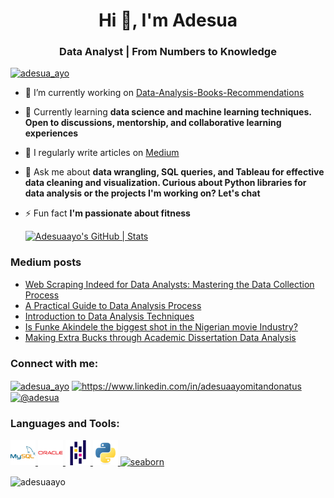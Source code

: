 <h1 align="center">Hi 👋, I'm Adesua</h1>
<h3 align="center">Data Analyst | From Numbers to Knowledge</h3>

<p align="left"> <a href="https://twitter.com/adesua_ayo" target="blank"><img src="https://img.shields.io/twitter/follow/adesua_ayo?logo=twitter&style=for-the-badge" alt="adesua_ayo" /></a> </p>

- 🔭 I’m currently working on [Data-Analysis-Books-Recommendations](https://github.com/Adesuaayo/Data-Analysis-Books-Recommendations-)

- 🌱 Currently learning **data science and machine learning techniques. Open to discussions, mentorship, and collaborative learning experiences**

- 📝 I regularly write articles on [Medium](https://medium.com/@adesua)

- 💬 Ask me about **data wrangling, SQL queries, and Tableau for effective data cleaning and visualization. Curious about Python libraries for data analysis or the projects I'm working on? Let's chat**

- ⚡ Fun fact **I'm passionate about fitness**

  [![Adesuaayo's GitHub | Stats](https://stats.quine.sh/Adesuaayo/github?theme=dark)](http://localhost:3000?utm_source=widgets&utm_campaign=Adesuaayo)

### Medium posts
<!-- BLOG-POST-LIST:START -->
- [Web Scraping Indeed for Data Analysts: Mastering the Data Collection Process](https://medium.com/@adesua/web-scraping-indeed-for-data-analysts-mastering-the-data-collection-process-fb5c8678d013?source=rss-1353e7c4760c------2)
- [A Practical Guide to Data Analysis Process](https://medium.com/@adesua/a-practical-guide-to-data-analysis-process-1a4985413753?source=rss-1353e7c4760c------2)
- [Introduction to Data Analysis Techniques](https://medium.com/@adesua/introduction-to-data-analysis-techniques-9d688319d78f?source=rss-1353e7c4760c------2)
- [Is Funke Akindele the biggest shot in the Nigerian movie Industry?](https://medium.com/@adesua/is-funke-akindele-the-biggest-shot-in-the-nigerian-movie-industry-56bf5436414f?source=rss-1353e7c4760c------2)
- [Making Extra Bucks through Academic Dissertation Data Analysis](https://medium.com/@adesua/making-extra-bucks-through-academic-dissertation-data-analysis-21c15cb28419?source=rss-1353e7c4760c------2)
<!-- BLOG-POST-LIST:END -->

<h3 align="left">Connect with me:</h3>
<p align="left">
<a href="https://twitter.com/adesua_ayo" target="blank"><img align="center" src="https://raw.githubusercontent.com/rahuldkjain/github-profile-readme-generator/master/src/images/icons/Social/twitter.svg" alt="adesua_ayo" height="30" width="40" /></a>
<a href="https://linkedin.com/in/https://www.linkedin.com/in/adesuaayomitandonatus" target="blank"><img align="center" src="https://raw.githubusercontent.com/rahuldkjain/github-profile-readme-generator/master/src/images/icons/Social/linked-in-alt.svg" alt="https://www.linkedin.com/in/adesuaayomitandonatus" height="30" width="40" /></a>
<a href="https://medium.com/@adesua" target="blank"><img align="center" src="https://raw.githubusercontent.com/rahuldkjain/github-profile-readme-generator/master/src/images/icons/Social/medium.svg" alt="@adesua" height="30" width="40" /></a>
</p>

<h3 align="left">Languages and Tools:</h3>
<p align="left"> <a href="https://www.mysql.com/" target="_blank" rel="noreferrer"> <img src="https://raw.githubusercontent.com/devicons/devicon/master/icons/mysql/mysql-original-wordmark.svg" alt="mysql" width="40" height="40"/> </a> <a href="https://www.oracle.com/" target="_blank" rel="noreferrer"> <img src="https://raw.githubusercontent.com/devicons/devicon/master/icons/oracle/oracle-original.svg" alt="oracle" width="40" height="40"/> </a> <a href="https://pandas.pydata.org/" target="_blank" rel="noreferrer"> <img src="https://raw.githubusercontent.com/devicons/devicon/2ae2a900d2f041da66e950e4d48052658d850630/icons/pandas/pandas-original.svg" alt="pandas" width="40" height="40"/> </a> <a href="https://www.python.org" target="_blank" rel="noreferrer"> <img src="https://raw.githubusercontent.com/devicons/devicon/master/icons/python/python-original.svg" alt="python" width="40" height="40"/> </a> <a href="https://seaborn.pydata.org/" target="_blank" rel="noreferrer"> <img src="https://seaborn.pydata.org/_images/logo-mark-lightbg.svg" alt="seaborn" width="40" height="40"/> </a> </p>

<p><img align="center" src="https://github-readme-stats.vercel.app/api/top-langs?username=adesuaayo&show_icons=true&locale=en&layout=compact" alt="adesuaayo" /></p>
